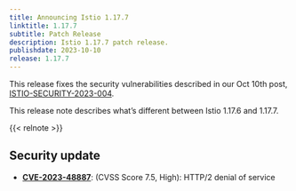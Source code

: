 ```yaml
---
title: Announcing Istio 1.17.7
linktitle: 1.17.7
subtitle: Patch Release
description: Istio 1.17.7 patch release.
publishdate: 2023-10-10
release: 1.17.7
---
```


This release fixes the security vulnerabilities described in our Oct 10th post, [ISTIO-SECURITY-2023-004](/news/security/istio-security-2023-004).

This release note describes what’s different between Istio 1.17.6 and 1.17.7.

{{< relnote >}}

## Security update

- __[CVE-2023-48887](https://nvd.nist.gov/vuln/detail/CVE-2023-44487)__: (CVSS Score 7.5, High): HTTP/2 denial of service
